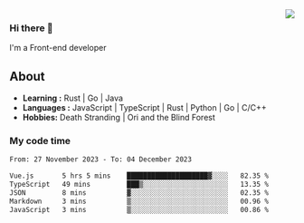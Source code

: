 <img align='right' src="https://github-readme-stats.vercel.app/api?username=strugglebak&show_icons=true">

### Hi there 👋

I'm a Front-end developer

## About

-  **Learning :** Rust | Go | Java
-  **Languages :** JavaScript | TypeScript | Rust | Python | Go | C/C++
-  **Hobbies:** Death Stranding | Ori and the Blind Forest

### My code time

<!--START_SECTION:waka-->

```txt
From: 27 November 2023 - To: 04 December 2023

Vue.js       5 hrs 5 mins    ████████████████████▓░░░░   82.35 %
TypeScript   49 mins         ███▒░░░░░░░░░░░░░░░░░░░░░   13.35 %
JSON         8 mins          ▓░░░░░░░░░░░░░░░░░░░░░░░░   02.35 %
Markdown     3 mins          ▒░░░░░░░░░░░░░░░░░░░░░░░░   00.96 %
JavaScript   3 mins          ▒░░░░░░░░░░░░░░░░░░░░░░░░   00.86 %
```

<!--END_SECTION:waka-->
